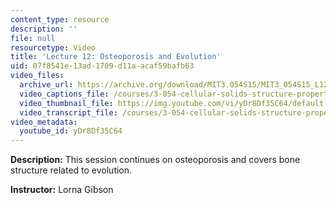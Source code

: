 ```yaml
---
content_type: resource
description: ''
file: null
resourcetype: Video
title: 'Lecture 12: Osteoporosis and Evolution'
uid: 07f8541e-13ad-1709-d11a-acaf59bafb63
video_files:
  archive_url: https://archive.org/download/MIT3.054S15/MIT3_054S15_L12_300k.mp4
  video_captions_file: /courses/3-054-cellular-solids-structure-properties-and-applications-spring-2015/d51f52f3d3cb520793bfdd5c8593b80c_yDr8Df35C64.vtt
  video_thumbnail_file: https://img.youtube.com/vi/yDr8Df35C64/default.jpg
  video_transcript_file: /courses/3-054-cellular-solids-structure-properties-and-applications-spring-2015/88b4cef745148ad2397fbbe9177c84c6_yDr8Df35C64.pdf
video_metadata:
  youtube_id: yDr8Df35C64
---
```


**Description:** This session continues on osteoporosis and covers bone structure related to evolution.

**Instructor:** Lorna Gibson